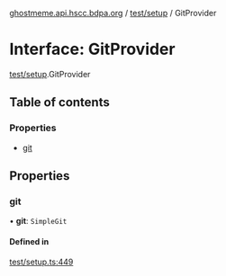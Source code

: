 [ghostmeme.api.hscc.bdpa.org][1] / [test/setup][2] / GitProvider

# Interface: GitProvider

[test/setup][2].GitProvider

## Table of contents

### Properties

- [git][3]

## Properties

### git

• **git**: `SimpleGit`

#### Defined in

[test/setup.ts:449][4]

[1]: ../README.md
[2]: ../modules/test_setup.md
[3]: test_setup.GitProvider.md#git
[4]:
  https://github.com/nhscc/ghostmeme.api.hscc.bdpa.org/blob/32c83e2/test/setup.ts#L449
